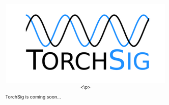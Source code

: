 <p align="center">
   <img src="docs/logo.png" alt="drawing" width="500"/>
<\p>

TorchSig is coming soon...

